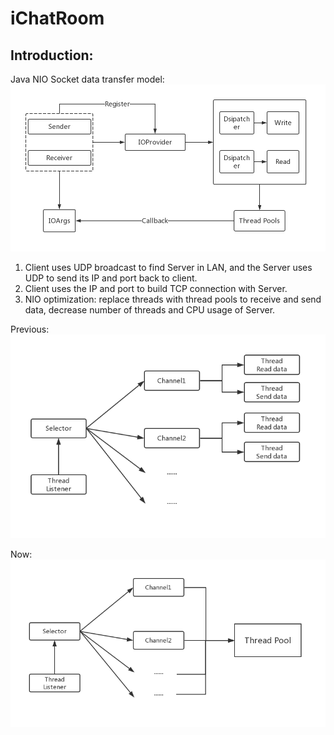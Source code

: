 # iChatRoom

## Introduction:

Java NIO Socket data transfer model:
![Data transfer model](https://github.com/ZihaoTao/iChatRoom/blob/master/Diagram.jpg)

1. Client uses UDP broadcast to find Server in LAN, and the Server uses UDP to send its 
IP and port back to client.
2. Client uses the IP and port to build TCP connection with Server.
3. NIO optimization: replace threads with thread pools to receive and send data, decrease
number of threads and CPU usage of Server. 


Previous: 
![previous](https://github.com/ZihaoTao/iChatRoom/blob/master/previous.jpg) 

Now: 
![now](https://github.com/ZihaoTao/iChatRoom/blob/master/now.jpg) 

